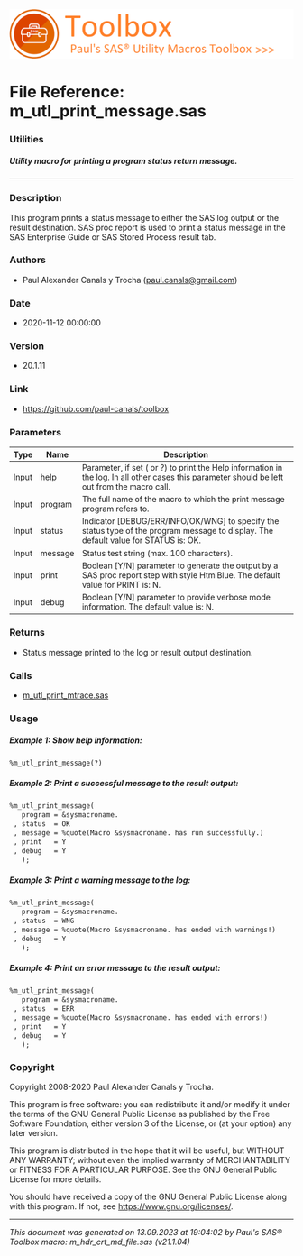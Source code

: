 ![../../misc/images/doc_header.png](../../misc/images/doc_header.png)
# 
# File Reference: m_utl_print_message.sas

### Utilities

##### Utility macro for printing a program status return message.

***

### Description
This program prints a status message to either the SAS log output or the result destination. SAS proc report is used to print a status message in the SAS Enterprise Guide or SAS Stored Process result tab.

### Authors
* Paul Alexander Canals y Trocha (paul.canals@gmail.com)

### Date
* 2020-11-12 00:00:00

### Version
* 20.1.11

### Link
* https://github.com/paul-canals/toolbox

### Parameters
| Type | Name | Description |
| ---- | ---- | ----------- |
| Input | help | Parameter, if set ( or ?) to print the Help information in the log. In all other cases this parameter should be left out from the macro call. |
| Input | program | The full name of the macro to which the print message program refers to. |
| Input | status | Indicator [DEBUG/ERR/INFO/OK/WNG] to specify the status type of the program message to display. The default value for STATUS is: OK. |
| Input | message | Status  test string (max. 100 characters). |
| Input | print | Boolean [Y/N] parameter to generate the output by a SAS proc report step with style HtmlBlue. The default value for PRINT is: N. |
| Input | debug | Boolean [Y/N] parameter to provide verbose mode information. The default value is: N. |

### Returns
* Status message printed to the log or result output destination.

### Calls
* [m_utl_print_mtrace.sas](m_utl_print_mtrace.md)

### Usage

##### Example 1: Show help information:
```sas
%m_utl_print_message(?)
```

##### Example 2: Print a successful message to the result output:
```sas
%m_utl_print_message(
   program = &sysmacroname.
 , status  = OK
 , message = %quote(Macro &sysmacroname. has run successfully.)
 , print   = Y
 , debug   = Y
   );
```

##### Example 3: Print a warning message to the log:
```sas
%m_utl_print_message(
   program = &sysmacroname.
 , status  = WNG
 , message = %quote(Macro &sysmacroname. has ended with warnings!)
 , debug   = Y
   );
```

##### Example 4: Print an error message to the result output:
```sas
%m_utl_print_message(
   program = &sysmacroname.
 , status  = ERR
 , message = %quote(Macro &sysmacroname. has ended with errors!)
 , print   = Y
 , debug   = Y
   );
```

### Copyright
Copyright 2008-2020 Paul Alexander Canals y Trocha. 
 
This program is free software: you can redistribute it and/or modify 
it under the terms of the GNU General Public License as published by 
the Free Software Foundation, either version 3 of the License, or 
(at your option) any later version. 
 
This program is distributed in the hope that it will be useful, 
but WITHOUT ANY WARRANTY; without even the implied warranty of 
MERCHANTABILITY or FITNESS FOR A PARTICULAR PURPOSE. See the 
GNU General Public License for more details. 
 
You should have received a copy of the GNU General Public License 
along with this program. If not, see <https://www.gnu.org/licenses/>. 


***
*This document was generated on 13.09.2023 at 19:04:02  by Paul's SAS&reg; Toolbox macro: m_hdr_crt_md_file.sas (v21.1.04)*
